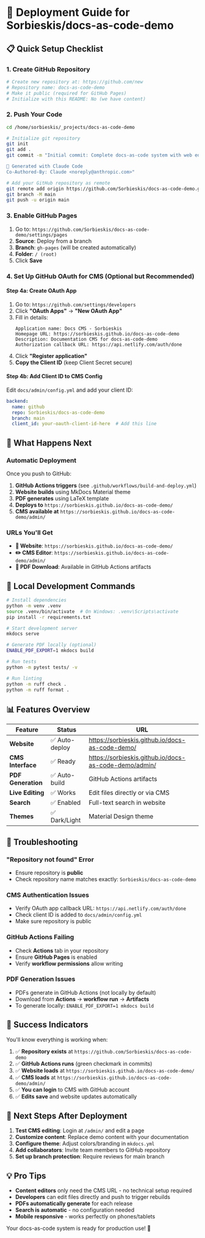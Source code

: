 # 🚀 Deployment Guide for Sorbieskis/docs-as-code-demo

## 📋 Quick Setup Checklist

### 1. Create GitHub Repository
```bash
# Create new repository at: https://github.com/new
# Repository name: docs-as-code-demo
# Make it public (required for GitHub Pages)
# Initialize with this README: No (we have content)
```

### 2. Push Your Code
```bash
cd /home/sorbieskis/_projects/docs-as-code-demo

# Initialize git repository
git init
git add .
git commit -m "Initial commit: Complete docs-as-code system with web editor

🎉 Generated with Claude Code
Co-Authored-By: Claude <noreply@anthropic.com>"

# Add your GitHub repository as remote
git remote add origin https://github.com/Sorbieskis/docs-as-code-demo.git
git branch -M main
git push -u origin main
```

### 3. Enable GitHub Pages
1. Go to: `https://github.com/Sorbieskis/docs-as-code-demo/settings/pages`
2. **Source**: Deploy from a branch
3. **Branch**: `gh-pages` (will be created automatically)
4. **Folder**: `/ (root)`
5. Click **Save**

### 4. Set Up GitHub OAuth for CMS (Optional but Recommended)

#### Step 4a: Create OAuth App
1. Go to: `https://github.com/settings/developers`
2. Click **"OAuth Apps"** → **"New OAuth App"**
3. Fill in details:
   ```
   Application name: Docs CMS - Sorbieskis
   Homepage URL: https://sorbieskis.github.io/docs-as-code-demo
   Description: Documentation CMS for docs-as-code-demo
   Authorization callback URL: https://api.netlify.com/auth/done
   ```
4. Click **"Register application"**
5. **Copy the Client ID** (keep Client Secret secure)

#### Step 4b: Add Client ID to CMS Config
Edit `docs/admin/config.yml` and add your client ID:

```yaml
backend:
  name: github
  repo: Sorbieskis/docs-as-code-demo
  branch: main
  client_id: your-oauth-client-id-here  # Add this line
```

## 🎯 What Happens Next

### Automatic Deployment
Once you push to GitHub:

1. **GitHub Actions triggers** (see `.github/workflows/build-and-deploy.yml`)
2. **Website builds** using MkDocs Material theme
3. **PDF generates** using LaTeX template  
4. **Deploys to** `https://sorbieskis.github.io/docs-as-code-demo/`
5. **CMS available at** `https://sorbieskis.github.io/docs-as-code-demo/admin/`

### URLs You'll Get
- **📖 Website**: `https://sorbieskis.github.io/docs-as-code-demo/`
- **✏️ CMS Editor**: `https://sorbieskis.github.io/docs-as-code-demo/admin/`
- **📄 PDF Download**: Available in GitHub Actions artifacts

## 🔧 Local Development Commands

```bash
# Install dependencies
python -m venv .venv
source .venv/bin/activate  # On Windows: .venv\Scripts\activate
pip install -r requirements.txt

# Start development server
mkdocs serve

# Generate PDF locally (optional)
ENABLE_PDF_EXPORT=1 mkdocs build

# Run tests
python -m pytest tests/ -v

# Run linting
python -m ruff check .
python -m ruff format .
```

## 📊 Features Overview

| Feature | Status | URL |
|---------|--------|-----|
| **Website** | ✅ Auto-deploy | https://sorbieskis.github.io/docs-as-code-demo/ |
| **CMS Interface** | ✅ Ready | https://sorbieskis.github.io/docs-as-code-demo/admin/ |
| **PDF Generation** | ✅ Auto-build | GitHub Actions artifacts |
| **Live Editing** | ✅ Works | Edit files directly or via CMS |
| **Search** | ✅ Enabled | Full-text search in website |
| **Themes** | ✅ Dark/Light | Material Design theme |

## 🚨 Troubleshooting

### "Repository not found" Error
- Ensure repository is **public**
- Check repository name matches exactly: `Sorbieskis/docs-as-code-demo`

### CMS Authentication Issues
- Verify OAuth app callback URL: `https://api.netlify.com/auth/done`
- Check client ID is added to `docs/admin/config.yml`
- Make sure repository is public

### GitHub Actions Failing
- Check **Actions** tab in your repository
- Ensure **GitHub Pages** is enabled
- Verify **workflow permissions** allow writing

### PDF Generation Issues
- PDFs generate in GitHub Actions (not locally by default)
- Download from **Actions** → **workflow run** → **Artifacts**
- To generate locally: `ENABLE_PDF_EXPORT=1 mkdocs build`

## 🎉 Success Indicators

You'll know everything is working when:

1. ✅ **Repository exists** at `https://github.com/Sorbieskis/docs-as-code-demo`
2. ✅ **GitHub Actions runs** (green checkmark in commits)
3. ✅ **Website loads** at `https://sorbieskis.github.io/docs-as-code-demo/`
4. ✅ **CMS loads** at `https://sorbieskis.github.io/docs-as-code-demo/admin/`
5. ✅ **You can login** to CMS with GitHub account
6. ✅ **Edits save** and website updates automatically

## 📝 Next Steps After Deployment

1. **Test CMS editing**: Login at `/admin/` and edit a page
2. **Customize content**: Replace demo content with your documentation
3. **Configure theme**: Adjust colors/branding in `mkdocs.yml`
4. **Add collaborators**: Invite team members to GitHub repository
5. **Set up branch protection**: Require reviews for main branch

## 💡 Pro Tips

- **Content editors** only need the CMS URL - no technical setup required
- **Developers** can edit files directly and push to trigger rebuilds
- **PDFs automatically generate** for each release
- **Search is automatic** - no configuration needed
- **Mobile responsive** - works perfectly on phones/tablets

Your docs-as-code system is ready for production use! 🚀